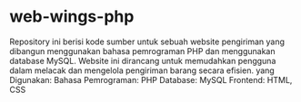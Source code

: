 # web-wings-php
Repository ini berisi kode sumber untuk sebuah website pengiriman yang dibangun menggunakan bahasa pemrograman PHP dan menggunakan database MySQL. Website ini dirancang untuk memudahkan pengguna dalam melacak dan mengelola pengiriman barang secara efisien.
yang Digunakan:
Bahasa Pemrograman: PHP
Database: MySQL
Frontend: HTML, CSS
